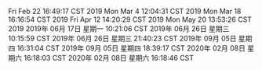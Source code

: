 Fri Feb 22 16:49:17 CST 2019
Mon Mar  4 12:04:31 CST 2019
Mon Mar 18 16:16:54 CST 2019
Fri Apr 12 14:20:29 CST 2019
Mon May 20 13:53:26 CST 2019
2019年 06月 17日 星期一 10:21:06 CST
2019年 06月 26日 星期三 10:15:59 CST
2019年 06月 26日 星期三 21:40:23 CST
2019年 09月 05日 星期四 16:31:04 CST
2019年 09月 05日 星期四 18:39:17 CST
2020年 02月 08日 星期六 16:18:03 CST
2020年 02月 08日 星期六 16:18:46 CST
